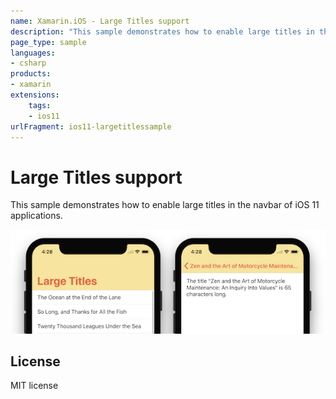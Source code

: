 ```yaml
---
name: Xamarin.iOS - Large Titles support
description: "This sample demonstrates how to enable large titles in the navbar of iOS 11 applications (iOS11)"
page_type: sample
languages:
- csharp
products:
- xamarin
extensions:
    tags:
    - ios11
urlFragment: ios11-largetitlessample
---
```

# Large Titles support

This sample demonstrates how to enable large titles in the navbar of iOS 11 applications.

![large titles with appearance](Screenshots/largetitle-sample-sml.png)

## License

MIT license
